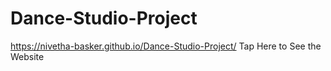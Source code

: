 # Dance-Studio-Project
https://nivetha-basker.github.io/Dance-Studio-Project/  Tap Here to See the Website
